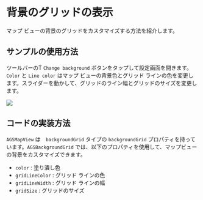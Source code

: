<!--
# Change map view background

This sample demonstrates how to customize map view’s background grid

## How to use the sample

Tap on the `Change background` button in the toolbar to open the settings view. You can tap on the color  next to `Color` and `Line color` to change. You can use the sliders to change the grid line width and grid size.

![](image1.png)

## How it works

`AGSMapView` has a property called `backgroundGrid` of type `AGSBackgroundGrid`. The background grid lets you customize the background of the map view with the following properties:
- `color` : fill color
- `gridLineColor` : color of background grid lines
- `gridLineWidth` : width (in points) of background grid lines
- `gridSize` : size (in points) of the background grid
-->

# 背景のグリッドの表示

マップ ビューの背景のグリッドをカスタマイズする方法を紹介します。

## サンプルの使用方法

ツールバーのT `Change background` ボタンをタップして設定画面を開きます。`Color` と `Line color` はマップ ビューの背景色とグリッド ラインの色を変更します。スライダーを動かして、グリッドのライン幅とグリッドのサイズを変更します。

![](image1.png)

## コードの実装方法

`AGSMapView` は　`backgroundGrid` タイプの `backgroundGrid` プロパティを持っています。`AGSBackgroundGrid` では、以下のプロパティを使用して、マップビューの背景をカスタマイズできます。
- `color` : 塗り潰し色
- `gridLineColor` : グリッド ラインの色
- `gridLineWidth` : グリッド ラインの幅
- `gridSize` : グリッドのサイズ
